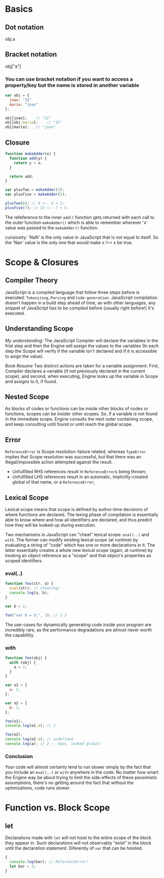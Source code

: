 # Basics

## Dot notation

obj.a

## Bracket notation

obj["a"]

### You can use bracket notation if you want to access a property/key but the name is stored in another variable

```js
var obj = {
  joao: "32"
  maria: "joao"
};

obj[joao];    // "32"
obj[obj.maria];    // "32"
obj[maria];   // "joao"
```

## Closure

```js
function makeAdder(x) {
  function add(y) {
    return y + x;
  }

  return add;
}

var plusTwo = makeAdder(2);
var plusFive = makeAdder(5);

plusTwo(6); // 8 <-- 6 + 2;
plusFive(7); // 13 <-- 7 + 5;
```

The refeference to the inner `add()` function gets returned with each call to the outer function `makeAdder()` which is able to remember
wherever 'x' value was passed to the `makeAdder()` function.

curisiosity: 'NaN' is the only value in JavaScript that is not equal to itself. So the 'Nan' value is the only one that would make x !== x be true.

# Scope & Closures

## Compiler Theory

JavaScript is a compiled language that follow three steps before is executed: `Tokenizing`, `Parsing` and `Code-generation`. JavaScript compilation
doesn't happen in a build step ahead of time, as with other languages, any snippet of JavaScript has to be compiled before (usually right before!) it's executed.

## Understanding Scope

_My understanding:_
The JavaScript Compiler will declare the variables in the frist step and then the Engine will assign the values to the variables (In each step the Scope will
verify if the variable isn't declared and if it is accessible to asign the value).

_Book Resume_
Two distinct actions are taken for a variable assignment: First, Compiler declares a variable (if not previously declared in the current scope), and second, when executing, Engine looks up the variable in Scope and assigns to it, if found.

## Nested Scope

As blocks of codes or functions can be inside other blocks of codes or functions, scopes can be insider other scopes. So, if a variable is not found in the
immediate scope, Engine consults the next outer containing scope, and keep consulting until found or until reach the global scope.

## Error

`ReferenceError` is Scope resolution-failure related, whereas `TypeError` implies that Scope resolution was successful, but that there was an illegal/impossible
action attempted against the result.

- Unfulfilled RHS references result in `ReferenceError`s being thrown;
- Unfulfilled LHS references result in an automatic, implicitly-created global of that name, or a `ReferenceError`;

## Lexical Scope

Lexical scope means that scope is defined by author-time decisions of where functions are declared. The lexing phase of compilation is essentially able to know where and how all identifiers are declared, and thus predict how they will be looked-up during execution.

Two mechanisms in JavaScript can "cheat" lexical scope: `eval(..)` and `with`. The former can modify existing lexical scope (at runtime) by evaluating a string of "code" which has one or more declarations in it. The latter essentially creates a whole new lexical scope (again, at runtime) by treating an object reference as a "scope" and that object's properties as scoped identifiers.

### eval(..)

```js
function foo(str, a) {
  eval(str); // cheating!
  console.log(a, b);
}

var b = 2;

foo("var b = 3;", 1); // 1 3
```

The use-cases for dynamically generating code inside your program are incredibly rare, as the performance degradations are almost never worth the capabillity.

### with

```js
function foo(obj) {
  with (obj) {
    a = 2;
  }
}

var o1 = {
  a: 3,
};

var o2 = {
  b: 3,
};

foo(o1);
console.log(o1.a); // 2

foo(o2);
console.log(o2.a); // undefined
console.log(a); // 2 -- Oops, leaked global!
```

### Conclusion

Your code will almost certainly tend to run slower simply by the fact that you include an `eval(..)` or `with` anywhere in the code. No matter how smart the Engine way be about trying to limit the side-effects of these pessimistic assumptions, there's no getting around the fact that without the optimizations, code runs slower.

# Function vs. Block Scope

## let

Declarations made with `let` will not hoist to the entire scope of the block they appear in. Such declarations will not observably "exist" in the block until the declaration statement. Diferently of `var` that can be hoisted.

```js
{
  console.log(bar); // ReferenceError!
  let bar = 2;
}
```
